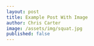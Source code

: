 ```yaml
---
layout: post
title: Example Post With Image
author: Chris Carter
image: /assets/img/squat.jpg
published: false
---
```

